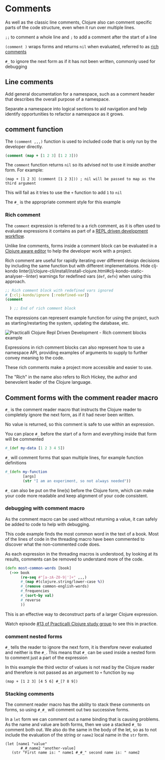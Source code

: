 # Comments
As well as the classic line comments, Clojure also can comment specific parts of the code structure, even when it run over multiple lines.

`;;` to comment a whole line and `;` to add a comment after the start of a line

`(comment )` wraps forms and returns `nil` when evaluated, referred to as [rich comments](#rich-comments)

`#_` to ignore the next form as if it has not been written, commonly used for debugging


## Line comments

Add general documentation for a namespace, such as a comment header that describes the overall purpose of a namespace.

Separate a namespace into logical sections to aid navigation and help identify opportunities to refactor a namespace as it grows.


## comment function

The `(comment ,,,)` function is used to included code that is only run by the developer directly.

```clojure
(comment (map + [1 2 3] [1 2 3]))
```

The `comment` function returns `nil` so its advised not to use it inside another form.  For example:

```
(map + [1 2 3] (comment [1 2 3])) ; nil will be passed to map as the third argument
```

This will fail as it tries to use the `+` function to add `1` to `nil`

The `#_` is the appropriate comment style for this example


### Rich comment

The `comment` expression is referred to a a rich comment, as it is often used to evaluate expressions it contains as part of a [REPL driven development workflow](/repl-driven-development.md).

Unlike line comments, forms inside a comment block can be evaluated in a [Clojure aware editor](/clojure-editors/) to help the developer work with a project.

Rich comment are useful for rapidly iterating over different design decisions by including the same function but with different implementations. Hide clj-kondo linter](/clojure-cli/install/install-clojure.html#clj-kondo-static-analyser--linter) warnings for redefined vars (`def`, `defn`) when using this approach.

```clojure
;; Rich comment block with redefined vars ignored
#_{:clj-kondo/ignore [:redefined-var]}
(comment

  ) ;; End of rich comment block
```

The expressions can represent example function for using the project, such as starting/restarting the system, updating the database, etc.

![Practicalli Clojure Repl Driven Development - Rich comment blocks example](/images/practicalli-clojure-repl-driven-development-rich-comment-blocks.png)

Expressions in rich comment blocks can also represent how to use a namespace API, providing examples of arguments to supply to further convey meaning to the code.

These rich comments make a project more accessible and easier to use.

The "Rich" in the name also refers to Rich Hickey, the author and benevolent leader of the Clojure language.


## Comment forms with the comment reader macro

`#_` is the comment reader macro that instructs the Clojure reader to completely ignore the next form, as if it had never been written.

No value is returned, so this comment is safe to use within an expression.

You can place `#_` before the start of a form and everything inside that form will be commented


```clojure
#_(def my-data [1 2 3 4 5])
```

`#_` will comment forms that span multiple lines, for example function definitions

```clojure
#_(defn my-function
        [args]
        (str "I am an experiment, so not always needed"))
```

`#_` can also be put on the line(s) before the Clojure form, which can make your code more readable and keep alignment of your code consistent.

### debugging with comment macro

As the comment macro can be used without returning a value, it can safely be added to code to help with debugging.

This code example finds the most common word in the text of a book.  Most of the lines of code in the threading macro have been commented to discover what the non-commented code does.

As each expression in the threading macros is understood, by looking at its results, comments can be removed to understand more of the code.

```clojure
(defn most-common-words [book]
  (->> book
       (re-seq #"[a-zA-Z0-9|']+" ,,,)
       #_(map #(clojure.string/lower-case %))
       #_(remove common-english-words)
       #_frequencies
       #_(sort-by val)
       #_reverse
       ))
```

This is an effective way to deconstruct parts of a larger Clojure expression.

Watch episode [#13 of Practicalli Clojure study group](https://youtu.be/ZkemmMgXT08?t=2015) to see this in practice.

### comment nested forms

`#_` tells the reader to ignore the next form, it is therefore never evaluated and neither is the `#_`.  This means that `#_` can be used inside a nested form to comment just a part of the expression

In this example the third vector of values is not read by the Clojure reader and therefore is not passed as an argument to `+` function by `map`

`(map + [1 2 3] [4 5 6] #_[7 8 9])`


### Stacking comments

The comment reader macro has the ability to stack these comments on forms, so using `#_#_` will comment out two successive forms.

In a `let` form we can comment out a name binding that is causing problems.  As the name and value are both forms, then we use a stacked `#_` to comment both out.
We also do the same in the body of the let, so as to not include the evaluation of the string or `name2` local name in the `str` form.

```
(let [name1 "value"
       #_#_name2 "another-value]
   (str "First name is: " name1 #_#_" second name is: " name2
```
